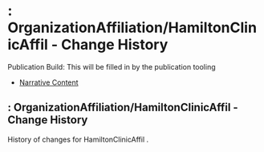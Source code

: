 # : OrganizationAffiliation/HamiltonClinicAffil - Change History

Publication Build: This will be filled in by the publication tooling

* [Narrative Content](OrganizationAffiliation-HamiltonClinicAffil.html)

## : OrganizationAffiliation/HamiltonClinicAffil - Change History

History of changes for HamiltonClinicAffil .